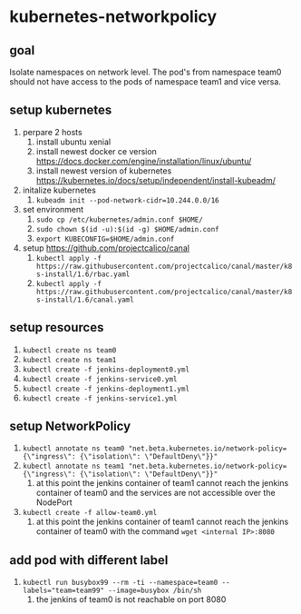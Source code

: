 # kubernetes-networkpolicy

## goal

Isolate namespaces on network level. The pod's from namespace team0 should not have access to the pods of namespace team1 and vice versa.

## setup kubernetes

1. perpare 2 hosts
    1. install ubuntu xenial
    1. install newest docker ce version  https://docs.docker.com/engine/installation/linux/ubuntu/ 
    1. install newest version of kubernetes https://kubernetes.io/docs/setup/independent/install-kubeadm/
1. initalize kubernetes
    1. `kubeadm init --pod-network-cidr=10.244.0.0/16` 
1. set environment
    1. `sudo cp /etc/kubernetes/admin.conf $HOME/`
    1. `sudo chown $(id -u):$(id -g) $HOME/admin.conf`
    1. `export KUBECONFIG=$HOME/admin.conf`
1. setup https://github.com/projectcalico/canal
    1. `kubectl apply -f https://raw.githubusercontent.com/projectcalico/canal/master/k8s-install/1.6/rbac.yaml`
    1. `kubectl apply -f https://raw.githubusercontent.com/projectcalico/canal/master/k8s-install/1.6/canal.yaml`
    
## setup resources

1. `kubectl create ns team0`
1. `kubectl create ns team1`
1. `kubectl create -f jenkins-deployment0.yml`
1. `kubectl create -f jenkins-service0.yml`
1. `kubectl create -f jenkins-deployment1.yml`
1. `kubectl create -f jenkins-service1.yml`
 
## setup NetworkPolicy

1. `kubectl annotate ns team0 "net.beta.kubernetes.io/network-policy={\"ingress\": {\"isolation\": \"DefaultDeny\"}}"`
1. `kubectl annotate ns team1 "net.beta.kubernetes.io/network-policy={\"ingress\": {\"isolation\": \"DefaultDeny\"}}"`
    1. at this point the jenkins container of team1 cannot reach the jenkins container of team0 and the services are not accessible over the NodePort
1. `kubectl create -f allow-team0.yml`
    1. at this point the jenkins container of team1 cannot reach the jenkins container of team0 with the command `wget <internal IP>:8080` 
    
## add pod with different label

1. `kubectl run busybox99 --rm -ti --namespace=team0 --labels="team=team99" --image=busybox /bin/sh`
    1. the jenkins of team0 is not reachable on port 8080
